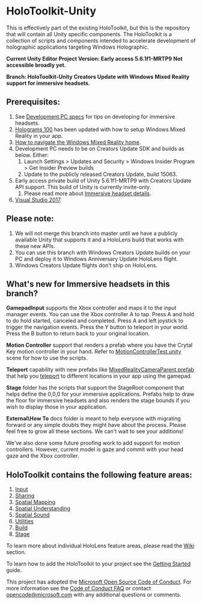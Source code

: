 # HoloToolkit-Unity
This is effectively part of the existing HoloToolkit, but this is the repository that will contain all Unity specific components.
The HoloToolkit is a collection of scripts and components intended to accelerate development of holographic applications targeting Windows Holographic.

**Current Unity Editor Project Version: Early access 5.6.1f1-MRTP9** **Not accessible broadly yet.**

**Branch: HoloToolkit-Unity Creators Update with Windows Mixed Reality support for immersive headsets.**

## Prerequisites:
1. See [Development PC specs](https://developer.microsoft.com/en-us/windows/mixed-reality/install_the_tools#developing_for_immersive_headsets) for tips on developing for immersive headsets.
2. [Holograms 100](https://developer.microsoft.com/en-us/windows/mixed-reality/holograms_100) has been updated with how to setup Windows Mixed Reality in your app.
3. [How to navigate the Windows Mixed Reality home](https://developer.microsoft.com/en-us/windows/mixed-reality/navigating_the_windows_mixed_reality_home).
4. Development PC needs to be on Creators Update SDK and builds as below. Either:
    1. Launch Settings > Updates and Security > Windows Insider Program > Get Insider Preview builds 
    2. Update to the publicly released Creators Update, build 15063.
5. Early access private build of Unity 5.6.1f1-MRTP9 with Creators Update API support. This build of Unity is currently invite-only.
    1. Please read more about [Immersive headset details](https://developer.microsoft.com/en-us/windows/mixed-reality/immersive_headset_details).
6. [Visual Studio 2017](https://www.visualstudio.com/downloads/).

## Please note:
1. We will not merge this branch into master until we have a publicly available Unity that supports it and a HoloLens build that works with these new APIs.
2. You can use this branch with Windows Creators Update builds on your PC and deploy it to Windows Anniversary Update HoloLens flight.
3. Windows Creators Update flights don’t ship on HoloLens.

## What's new for Immersive headsets in this branch?

**GamepadInput** supports the Xbox controller and maps it to the input manager events.
You can use the Xbox controller A to tap.
Press A and hold to do hold started, canceled and completed.
Press A and left joystick to trigger the navigation events.
Press the Y button to teleport in your world.
Press the B button to return back to your original location.

**Motion Controller** support that renders a prefab where you have the Crytal Key motion controller in your hand. Refer to [MotionControllerTest.unity](https://github.com/Microsoft/HoloToolkit-Unity/blob/Dev_Unity_2017.2.0/Assets/HoloToolkit/Input/Tests/Scenes/MotionControllerTest.unity) scene for how to use the scripts.

**Teleport** capability with new prefabs like [MixedRealityCameraParent.prefab](https://github.com/Microsoft/HoloToolkit-Unity/blob/Dev_Unity_2017.2.0/Assets/HoloToolkit/Input/Tests/Scenes/MotionControllerTest.unity) that help you [teleport](https://github.com/Microsoft/HoloToolkit-Unity/blob/Dev_Unity_2017.2.0/Assets/HoloToolkit/Input/Tests/Scenes/MotionControllerTest.unity) to different locations in your app using the gamepad.

**Stage** folder has the scripts that support the StageRoot component that helps define the 0,0,0 for your immersive applications.
Prefabs help to draw the floor for immersive headsets and also renders the stage bounds if you wish to display those in your application.

**External\How To** docs folder is meant to help everyone with migrating forward or any simple doubts they might have about the process.
Please feel free to grow all these sections. We can't wait to see your additions!

We've also done some future proofing work to add support for motion controllers. 
However, current model is gaze and commit with your head gaze and the Xbox controller.

## HoloToolkit contains the following feature areas:

1. [Input](Assets/HoloToolkit/Input/README.md)
2. [Sharing](Assets/HoloToolkit/Sharing/README.md)
3. [Spatial Mapping](Assets/HoloToolkit/SpatialMapping/README.md)
4. [Spatial Understanding](Assets/HoloToolkit/SpatialUnderstanding/README.md)
5. [Spatial Sound](Assets/HoloToolkit/SpatialSound/README.md)
6. [Utilities](Assets/HoloToolkit/Utilities/README.md)
7. [Build](Assets/HoloToolkit/Build/README.md)
8. [Stage](Assets/HoloToolkit/Stage/README.md)

To learn more about individual HoloLens feature areas, please read the [Wiki](https://github.com/Microsoft/HoloToolkit-Unity/wiki) section.

To learn how to add the HoloToolkit to your project see the [Getting Started](GettingStarted.md) guide.

This project has adopted the [Microsoft Open Source Code of Conduct](https://opensource.microsoft.com/codeofconduct/). 
For more information see the [Code of Conduct FAQ](https://opensource.microsoft.com/codeofconduct/faq/) or contact [opencode@microsoft.com](mailto:opencode@microsoft.com) with any additional questions or comments.
